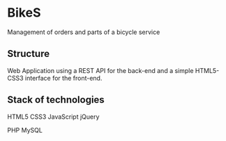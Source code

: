 # BikeS

Management of orders and parts of a bicycle service

## Structure

Web Application using a REST API for the back-end and a simple HTML5-CSS3 interface for the front-end.

## Stack of technologies

HTML5
CSS3
JavaScript
jQuery

PHP
MySQL
